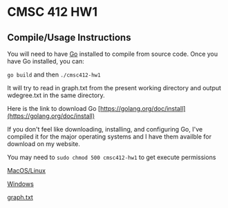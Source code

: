 # CMSC 412 HW1

## Compile/Usage Instructions

You will need to have [Go](https://golang.org) installed to compile from source code.
Once you have Go installed, you can:

`go build`
and then
`./cmsc412-hw1`

It will try to read in graph.txt from the present working directory and output wdegree.txt in the same directory.

Here is the link to download Go
[https://golang.org/doc/install](https://golang.org/doc/install)

If you don't feel like downloading, installing, and configuring Go, I've compiled it for the major operating systems and I have them availble for download on my website.

You may need to `sudo chmod 500 cmsc412-hw1` to get execute permissions

[MacOS/Linux](http://briansimoni.com/wp-content/uploads/2016/09/cmsc412-hw1)

[Windows](http://briansimoni.com/wp-content/uploads/2016/09/cmsc412-hw1.exe)

[graph.txt](http://briansimoni.com/wp-content/uploads/2016/09/graph.txt)

